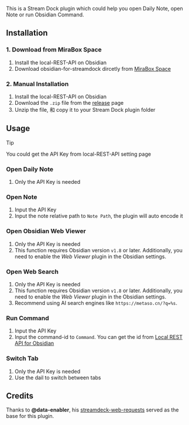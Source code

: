 This is a Stream Dock plugin which could help you open Daily Note, open Note or run Obsidian Command.



## Installation

### 1. Download from MiraBox Space

1. Install the local-REST-API on Obsidian
1. Download obsidian-for-streamdock dircetly from [ MiraBox Space](https://space.key123.vip/product?id=20250121000509)



### 2. Manual Installation

1. Install the local-REST-API on Obsidian
2. Download the `.zip` file from the [release](https://github.com/moziar/obsidian-for-streamdock/releases) page
3. Unzip the file, 和 copy it to your Stream Dock plugin folder



## Usage

> [!TIP]
>
> You could get the API Key from local-REST-API setting page



### Open Daily Note

1. Only the API Key is needed



### Open Note

1. Input the API Key
3. Input the note relative path to `Note Path`, the plugin will auto encode it



### Open Obsidian Web Viewer

1. Only the API Key is needed
2. This function requires Obsidian version `v1.8` or later. Additionally, you need to enable the *Web Viewer* plugin in the Obsidian settings.



### Open Web Search

1. Only the API Key is needed
2. This function requires Obsidian version `v1.8` or later. Additionally, you need to enable the *Web Viewer* plugin in the Obsidian settings.
3. Recommend using AI search engines like `https://metaso.cn/?q=%s`.



### Run Command

1. Input the API Key
2. Input the command-id to `Command`. You can get the id from [Local REST API for Obsidian](https://coddingtonbear.github.io/obsidian-local-rest-api/#/)



### Switch Tab

1. Only the API Key is needed
2. Use the dail to switch between tabs



## Credits

Thanks to **@data-enabler**, his [streamdeck-web-requests](https://github.com/data-enabler/streamdeck-web-requests) served as the base for this plugin.
